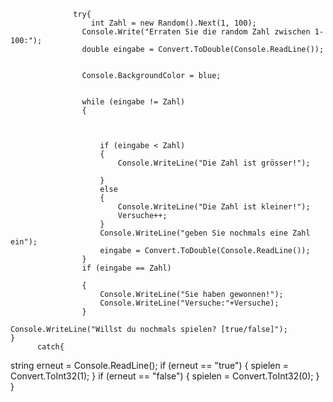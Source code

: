                   try{
                      int Zahl = new Random().Next(1, 100);
                    Console.Write("Erraten Sie die random Zahl zwischen 1-100:");
                    double eingabe = Convert.ToDouble(Console.ReadLine());
                    
                    
                    Console.BackgroundColor = blue;


                    while (eingabe != Zahl)
                    {



                        if (eingabe < Zahl)
                        {
                            Console.WriteLine("Die Zahl ist grösser!");

                        }
                        else
                        {
                            Console.WriteLine("Die Zahl ist kleiner!");
                            Versuche++;
                        }
                        Console.WriteLine("geben Sie nochmals eine Zahl ein");
                        eingabe = Convert.ToDouble(Console.ReadLine());
                    }
                    if (eingabe == Zahl)

                    {
                        Console.WriteLine("Sie haben gewonnen!");
                        Console.WriteLine("Versuche:"+Versuche);
                    }
                    
    Console.WriteLine("Willst du nochmals spielen? [true/false]");
    }
          catch{ 

  string erneut = Console.ReadLine();
    if (erneut == "true")
    {
        spielen = Convert.ToInt32(1);
    }
    if (erneut == "false")
    {
        spielen = Convert.ToInt32(0);
    }
  }

               

